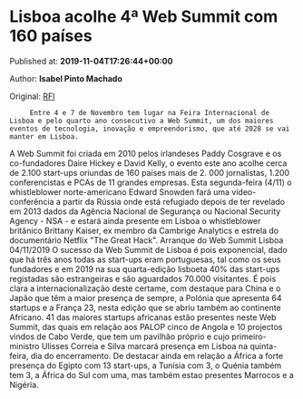 
# Lisboa acolhe 4ª Web Summit com 160 países

Published at: **2019-11-04T17:26:44+00:00**

Author: **Isabel Pinto Machado**

Original: [RFI](http://pt.rfi.fr/mundo/20191104-lisboa-acolhe-web-summit)


         Entre 4 e 7 de Novembro tem lugar na Feira Internacional de Lisboa e pelo quarto ano consecutivo a Web Summit, um dos maiores eventos de tecnologia, inovação e empreendorismo, que até 2028 se vai manter em Lisboa.
      
A Web Summit foi criada em 2010 pelos irlandeses Paddy Cosgrave e os co-fundadores Daire Hickey e David Kelly, o evento este ano acolhe cerca de 2.100 start-ups oriundas de 160 países mais de 2. 000 jornalistas, 1.200 conferencistas e PCAs de 11 grandes empresas.
Esta segunda-feira (4/11) o whistleblower norte-americano Edward Snowden fará uma vídeo-conferência a partir da Rússia onde está refugiado depois de ter revelado em 2013 dados da Agência Nacional de Segurança ou Nacional Security Agency - NSA - e estará ainda presente em Lisboa o whistleblower britânico Brittany Kaiser, ex membro da Cambrige Analytics e estrela do documentário Netflix "The Great Hack".
Arranque do Web Summit Lisboa 04/11/2019
O sucesso da Web Summit de Lisboa é pois exponencial, dado que há três anos todas as start-ups eram portuguesas, tal como os seus fundadores e em 2019 na sua quarta-edição lisboeta 40% das start-ups registadas são estrangeiras e são aguardados 70.000 visitantes.
É pois clara a internacionalização deste certame, com destaque para China e o Japão que têm a maior presença de sempre, a Polónia que apresenta 64 startups e a França 23, nesta edição que se abriu também ao continente Africano.
41 das maiores startups africanas estão presentes neste Web Summit, das quais em relação aos PALOP cinco de Angola e 10 projectos vindos de Cabo Verde, que tem um pavilhão próprio e cujo primeiro-ministro Ulisses Correia e Silva marcará presença em Lisboa na quinta-feira, dia do encerramento.
De destacar ainda em relação a África a forte presença do Egipto com 13 start-ups, a Tunísia com 3, o Quénia também tem 3, a África do Sul com uma, mas também estao presentes Marrocos e a Nigéria.
